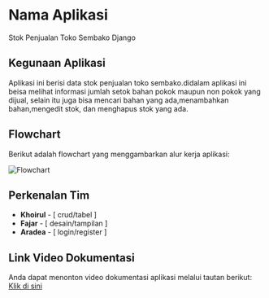 # Nama Aplikasi
Stok Penjualan Toko Sembako Django

## Kegunaan Aplikasi
Aplikasi ini berisi data stok penjualan toko sembako.didalam aplikasi ini beisa melihat informasi jumlah setok bahan pokok maupun non pokok yang dijual, selain itu juga bisa mencari bahan yang ada,menambahkan bahan,mengedit stok, dan menghapus stok yang ada. 

## Flowchart
Berikut adalah flowchart yang menggambarkan alur kerja aplikasi:

![Flowchart](kampusriset/22h_django_stok_sembako/screenshoots/crud/user_flowchart_final.jpg)

## Perkenalan Tim
- **Khoirul** - [ crud/tabel ]
- **Fajar** - [ desain/tampilan ]
- **Aradea** - [ login/register ]

## Link Video Dokumentasi
Anda dapat menonton video dokumentasi aplikasi melalui tautan berikut:
[Klik di sini](https://www.youtube.com/watch?v=8Uw3QNjmgiE)
